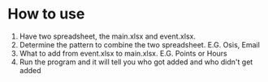 # How to use

1. Have two spreadsheet, the main.xlsx and event.xlsx.
2. Determine the pattern to combine the two spreadsheet. E.G. Osis, Email
3. What to add from event.xlsx to main.xlsx. E.G. Points or Hours
4. Run the program and it will tell you who got added and who didn't get added